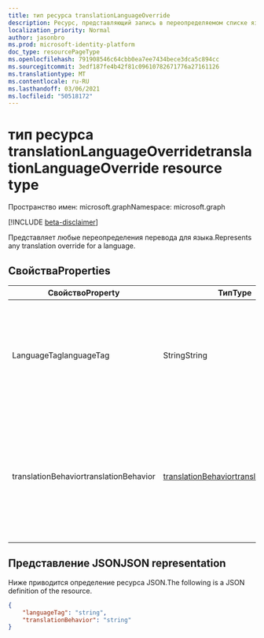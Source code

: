 ```yaml
---
title: тип ресурса translationLanguageOverride
description: Ресурс, представляющий запись в переопределяемом списке языка перевода.
localization_priority: Normal
author: jasonbro
ms.prod: microsoft-identity-platform
doc_type: resourcePageType
ms.openlocfilehash: 791908546c64cbb0ea7ee7434bece3dca5c894cc
ms.sourcegitcommit: 3edf187fe4b42f81c09610782671776a27161126
ms.translationtype: MT
ms.contentlocale: ru-RU
ms.lasthandoff: 03/06/2021
ms.locfileid: "50518172"
---
```

# <a name="translationlanguageoverride-resource-type"></a><span data-ttu-id="821cc-103">тип ресурса translationLanguageOverride</span><span class="sxs-lookup"><span data-stu-id="821cc-103">translationLanguageOverride resource type</span></span>

<span data-ttu-id="821cc-104">Пространство имен: microsoft.graph</span><span class="sxs-lookup"><span data-stu-id="821cc-104">Namespace: microsoft.graph</span></span>

[!INCLUDE [beta-disclaimer](../../includes/beta-disclaimer.md)]

<span data-ttu-id="821cc-105">Представляет любые переопределения перевода для языка.</span><span class="sxs-lookup"><span data-stu-id="821cc-105">Represents any translation override for a language.</span></span>

## <a name="properties"></a><span data-ttu-id="821cc-106">Свойства</span><span class="sxs-lookup"><span data-stu-id="821cc-106">Properties</span></span>

|<span data-ttu-id="821cc-107">Свойство</span><span class="sxs-lookup"><span data-stu-id="821cc-107">Property</span></span>             |<span data-ttu-id="821cc-108">Тип</span><span class="sxs-lookup"><span data-stu-id="821cc-108">Type</span></span>                                         |<span data-ttu-id="821cc-109">Описание</span><span class="sxs-lookup"><span data-stu-id="821cc-109">Description</span></span>                                                            |
|---------------------|-------------------------------------------------------------|-----------------------------------------------------------------------|
|<span data-ttu-id="821cc-110">LanguageTag</span><span class="sxs-lookup"><span data-stu-id="821cc-110">languageTag</span></span>          |<span data-ttu-id="821cc-111">String</span><span class="sxs-lookup"><span data-stu-id="821cc-111">String</span></span>                                       |<span data-ttu-id="821cc-112">Язык для применения переопределения.</span><span class="sxs-lookup"><span data-stu-id="821cc-112">The language to apply the override.</span></span><br><br><span data-ttu-id="821cc-113">Возвращается по умолчанию.</span><span class="sxs-lookup"><span data-stu-id="821cc-113">Returned by default.</span></span> <span data-ttu-id="821cc-114">Значение null не допускается.</span><span class="sxs-lookup"><span data-stu-id="821cc-114">Not nullable.</span></span>       |                   
|<span data-ttu-id="821cc-115">translationBehavior</span><span class="sxs-lookup"><span data-stu-id="821cc-115">translationBehavior</span></span>  |[<span data-ttu-id="821cc-116">translationBehavior</span><span class="sxs-lookup"><span data-stu-id="821cc-116">translationBehavior</span></span>](translationPreferences.md#translationbehavior-values)        |<span data-ttu-id="821cc-117">Переопределять поведение перевода для языка, если таково.</span><span class="sxs-lookup"><span data-stu-id="821cc-117">The translation override behavior for the language, if any.</span></span><br><br><span data-ttu-id="821cc-118">Возвращается по умолчанию.</span><span class="sxs-lookup"><span data-stu-id="821cc-118">Returned by default.</span></span> <span data-ttu-id="821cc-119">Значение null не допускается.</span><span class="sxs-lookup"><span data-stu-id="821cc-119">Not nullable.</span></span>|

## <a name="json-representation"></a><span data-ttu-id="821cc-120">Представление JSON</span><span class="sxs-lookup"><span data-stu-id="821cc-120">JSON representation</span></span>

<span data-ttu-id="821cc-121">Ниже приводится определение ресурса JSON.</span><span class="sxs-lookup"><span data-stu-id="821cc-121">The following is a JSON definition of the resource.</span></span>

<!--{
  "blockType": "resource",
  "optionalProperties": [],
  "@odata.type": "microsoft.graph.translationLanguageOverride"
}-->

```json
{
    "languageTag": "string",
    "translationBehavior": "string"
}
```
<!-- {
  "type": "#page.annotation",
  "description": translationLanguageOverride resource",
  "keywords": "",
  "section": "documentation",
  "tocPath": ""
}-->


